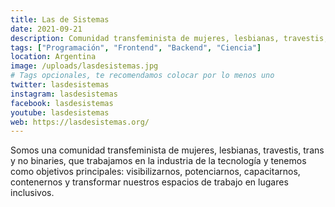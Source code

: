 ```yaml
---
title: Las de Sistemas
date: 2021-09-21
description: Comunidad transfeminista de mujeres, lesbianas, travestis, trans y no binaries, que trabajamos en la industria de la tecnología. En un mundo de unos y ceros, vamos por la diversidad.
tags: ["Programación", "Frontend", "Backend", "Ciencia"]
location: Argentina
image: /uploads/lasdesistemas.jpg
# Tags opcionales, te recomendamos colocar por lo menos uno
twitter: lasdesistemas
instagram: lasdesistemas
facebook: lasdesistemas
youtube: lasdesistemas
web: https://lasdesistemas.org/
---
```


Somos una comunidad transfeminista de mujeres, lesbianas, travestis, trans y no binaries, que trabajamos en la industria de la tecnología y tenemos como objetivos principales: visibilizarnos, potenciarnos, capacitarnos, contenernos y transformar nuestros espacios de trabajo en lugares inclusivos.
